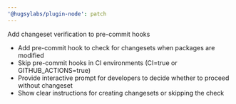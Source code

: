 ```yaml
---
'@hugsylabs/plugin-node': patch
---
```


Add changeset verification to pre-commit hooks

- Add pre-commit hook to check for changesets when packages are modified
- Skip pre-commit hooks in CI environments (CI=true or GITHUB_ACTIONS=true)
- Provide interactive prompt for developers to decide whether to proceed without changeset
- Show clear instructions for creating changesets or skipping the check
